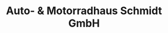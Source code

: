 ---
title: "Auto- & Motorradhaus Schmidt GmbH"
url: /lutherstadt-eisleben/auto-und-motorradhaus-schmidt-gmbh/
shop: Autohaus
---